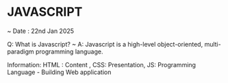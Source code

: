# JAVASCRIPT

~ Date : 22nd Jan 2025

Q: What is Javascript? ~
A: Javascript is a high-level object-oriented, multi-paradigm programming language.

Information: HTML : Content , CSS: Presentation, JS: Programming Language - Building Web application
